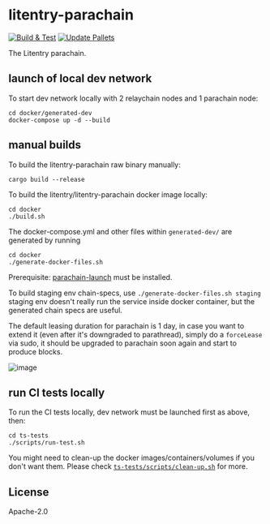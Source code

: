 # litentry-parachain
[![Build & Test](https://github.com/litentry/litentry-parachain/actions/workflows/build_and_run_test.yml/badge.svg)](https://github.com/litentry/litentry-parachain/actions/workflows/build_and_run_test.yml)
[![Update Pallets](https://github.com/litentry/litentry-parachain/actions/workflows/update_pallets.yml/badge.svg)](https://github.com/litentry/litentry-parachain/actions/workflows/update_pallets.yml)

The Litentry parachain.


## launch of local dev network

To start dev network locally with 2 relaychain nodes and 1 parachain node:
```
cd docker/generated-dev
docker-compose up -d --build
```

## manual builds

To build the litentry-parachain raw binary manually:
```
cargo build --release
```

To build the litentry/litentry-parachain docker image locally:
```
cd docker
./build.sh
```
The docker-compose.yml and other files within `generated-dev/` are generated by running
```
cd docker
./generate-docker-files.sh
```
Prerequisite: [parachain-launch](https://github.com/open-web3-stack/parachain-launch) must be installed.

To build staging env chain-specs, use `./generate-docker-files.sh staging`
staging env doesn't really run the service inside docker container, but the generated chain specs are useful.

The default leasing duration for parachain is 1 day, in case you want to extend it (even after it's downgraded to parathread), simply do a `forceLease` via sudo, it should be upgraded to parachain soon again and start to produce blocks.

![image](https://user-images.githubusercontent.com/7630809/135689832-1f57cd5c-7f83-4fce-9bb0-832b77a38dcc.png)


## run CI tests locally

To run the CI tests locally, dev network must be launched first as above, then:
```
cd ts-tests
./scripts/run-test.sh
```
You might need to clean-up the docker images/containers/volumes if you don't want them.
Please check [`ts-tests/scripts/clean-up.sh`](./ts-tests/scripts/clean-up.sh) for more.

## License
Apache-2.0


